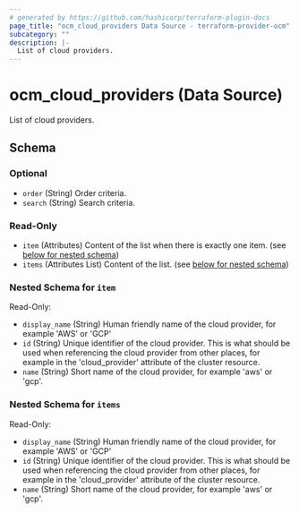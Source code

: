```yaml
---
# generated by https://github.com/hashicorp/terraform-plugin-docs
page_title: "ocm_cloud_providers Data Source - terraform-provider-ocm"
subcategory: ""
description: |-
  List of cloud providers.
---
```


# ocm_cloud_providers (Data Source)

List of cloud providers.



<!-- schema generated by tfplugindocs -->
## Schema

### Optional

- `order` (String) Order criteria.
- `search` (String) Search criteria.

### Read-Only

- `item` (Attributes) Content of the list when there is exactly one item. (see [below for nested schema](#nestedatt--item))
- `items` (Attributes List) Content of the list. (see [below for nested schema](#nestedatt--items))

<a id="nestedatt--item"></a>
### Nested Schema for `item`

Read-Only:

- `display_name` (String) Human friendly name of the cloud provider, for example 'AWS' or 'GCP'
- `id` (String) Unique identifier of the cloud provider. This is what should be used when referencing the cloud provider from other places, for example in the 'cloud_provider' attribute of the cluster resource.
- `name` (String) Short name of the cloud provider, for example 'aws' or 'gcp'.


<a id="nestedatt--items"></a>
### Nested Schema for `items`

Read-Only:

- `display_name` (String) Human friendly name of the cloud provider, for example 'AWS' or 'GCP'
- `id` (String) Unique identifier of the cloud provider. This is what should be used when referencing the cloud provider from other places, for example in the 'cloud_provider' attribute of the cluster resource.
- `name` (String) Short name of the cloud provider, for example 'aws' or 'gcp'.


